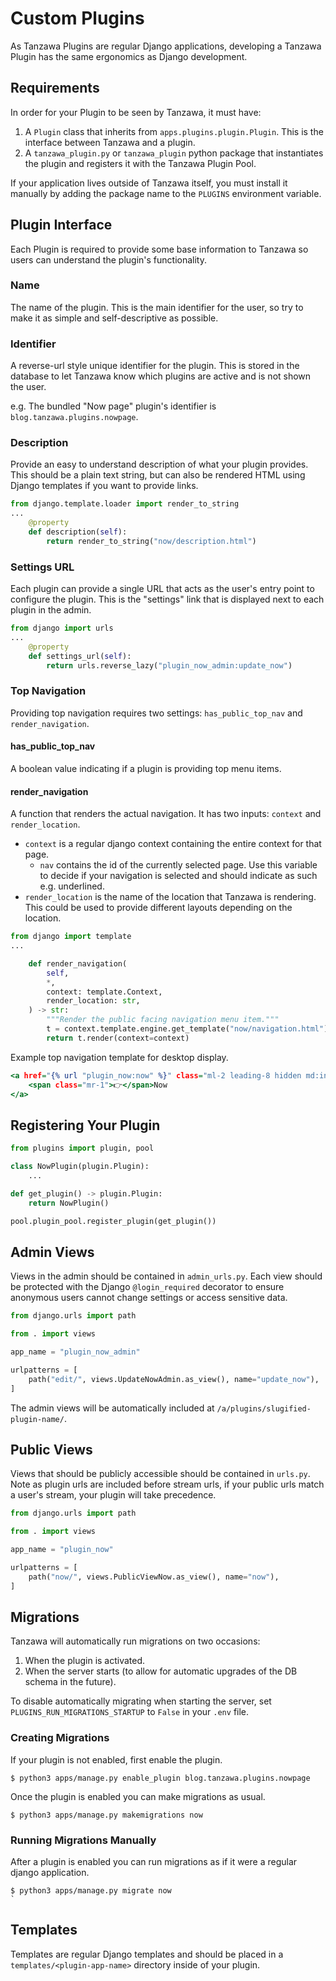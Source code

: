 # Custom Plugins 

As Tanzawa Plugins are regular Django applications, developing a Tanzawa Plugin has the same ergonomics as Django development.  


## Requirements

In order for your Plugin to be seen by Tanzawa, it must have:

1. A `Plugin` class that inherits from `apps.plugins.plugin.Plugin`. This is the interface between Tanzawa and a plugin.
2. A `tanzawa_plugin.py` or `tanzawa_plugin` python package that instantiates the plugin and registers it with the Tanzawa Plugin Pool.  

If your application lives outside of Tanzawa itself, you must install it manually by adding the package name to the `PLUGINS` environment variable.


## Plugin Interface

Each Plugin is required to provide some base information to Tanzawa so users can understand the plugin's functionality.

### Name

The name of the plugin. This is the main identifier for the user, so try to make it as simple and self-descriptive as possible.

### Identifier

A reverse-url style unique identifier for the plugin. This is stored in the database to let Tanzawa know which plugins are active and is not shown the user.

e.g. The bundled "Now page" plugin's identifier is `blog.tanzawa.plugins.nowpage`.

### Description

Provide an easy to understand description of what your plugin provides. This should be a plain text string,
but can also be rendered HTML using Django templates if you want to provide links.

```python
from django.template.loader import render_to_string
...
    @property
    def description(self):
        return render_to_string("now/description.html")

```

### Settings URL

Each plugin can provide a single URL that acts as the user's entry point to configure the plugin. This
is the "settings" link that is displayed next to each plugin in the admin.

```python
from django import urls
...
    @property
    def settings_url(self):
        return urls.reverse_lazy("plugin_now_admin:update_now")
``` 

### Top Navigation

Providing top navigation requires two settings: `has_public_top_nav` and `render_navigation`.

#### has_public_top_nav

A boolean value indicating if a plugin is providing top menu items.

#### render_navigation

A function that renders the actual navigation. It has two inputs: `context` and `render_location`.

* `context` is a regular django context containing the entire context for that page.
  * `nav` contains the id of the currently selected page. Use this variable to decide if your navigation is selected and should indicate as such e.g. underlined.
* `render_location` is the name of the location that Tanzawa is rendering. This could be used to provide different layouts depending on the location. 

```python
from django import template
...

    def render_navigation(
        self,
        *,
        context: template.Context,
        render_location: str,
    ) -> str:
        """Render the public facing navigation menu item."""
        t = context.template.engine.get_template("now/navigation.html")
        return t.render(context=context)
```

Example top navigation template for desktop display.

```djangotemplate
<a href="{% url "plugin_now:now" %}" class="ml-2 leading-8 hidden md:inline-block{% if nav == "now" %} border-b-4 border-negroni-900{% endif %}">
    <span class="mr-1">👉</span>Now
</a>
```

## Registering Your Plugin

```python
from plugins import plugin, pool

class NowPlugin(plugin.Plugin):
    ...

def get_plugin() -> plugin.Plugin:
    return NowPlugin()

pool.plugin_pool.register_plugin(get_plugin())
```

## Admin Views

Views in the admin should be contained in `admin_urls.py`. Each view should be protected with the
Django `@login_required` decorator to ensure anonymous users cannot change settings or access sensitive data.

```python
from django.urls import path

from . import views

app_name = "plugin_now_admin"

urlpatterns = [
    path("edit/", views.UpdateNowAdmin.as_view(), name="update_now"),
]
```
The admin views will be automatically included at `/a/plugins/slugified-plugin-name/`.


## Public Views

Views that should be publicly accessible should be contained in `urls.py`. Note as plugin urls are included
 before stream urls, if your public urls match a user's stream, your plugin will take precedence. 


```python
from django.urls import path

from . import views

app_name = "plugin_now"

urlpatterns = [
    path("now/", views.PublicViewNow.as_view(), name="now"),
]

```

## Migrations
 
Tanzawa will automatically run migrations on two occasions:
 
1. When the plugin is activated.
2. When the server starts (to allow for automatic upgrades of the DB schema in the future).
 
To disable automatically migrating when starting the server, set
`PLUGINS_RUN_MIGRATIONS_STARTUP` to `False` in your `.env` file.
 
### Creating Migrations
 
 If your plugin is not enabled, first enable the plugin.
 
 ```
$ python3 apps/manage.py enable_plugin blog.tanzawa.plugins.nowpage
```

Once the plugin is enabled you can make migrations as usual.

```
$ python3 apps/manage.py makemigrations now
```
 
### Running Migrations Manually
 
After a plugin is enabled you can run migrations as if it were a regular django application.

```
$ python3 apps/manage.py migrate now
`
```  
 
 
## Templates
 
Templates are regular Django templates and should be placed in a `templates/<plugin-app-name>` directory inside of your plugin.